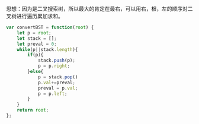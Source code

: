 思想：因为是二叉搜索树，所以最大的肯定在最右，可以用右，根，左的顺序对二叉树进行遍历累加求和。

```javascript
var convertBST = function(root) {
    let p = root;
    let stack = [];
    let preval = 0;
    while(p||stack.length){
        if(p){
            stack.push(p);
            p = p.right;
        }else{
            p = stack.pop()
            p.val+=preval;
            preval = p.val;
            p = p.left;
        }
    }
    return root;
};
```

